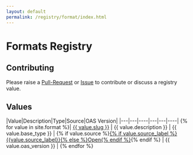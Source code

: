 ```yaml
---
layout: default
permalink: /registry/format/index.html
---
```


# Formats Registry

## Contributing

Please raise a [Pull-Request](https://github.com/OAI/OpenAPI-Specification/pulls) or [Issue](https://github.com/OAI/OpenAPI-Specification/issues) to contribute or discuss a registry value.

## Values

|Value|Description|Type|Source|OAS Version|
|---|---|----|---|---|----|
{% for value in site.format %}| <a href="./{{ value.slug }}.html">{{ value.slug }}</a> | {{ value.description }} | {{ value.base_type }} | {% if value.source %}<a href="{{ value.source }}">{% if value.source_label %}{{value.source_label}}{% else %}Open{% endif %}</a>{% endif %} | {{ value.oas_version }} |
{% endfor %}

